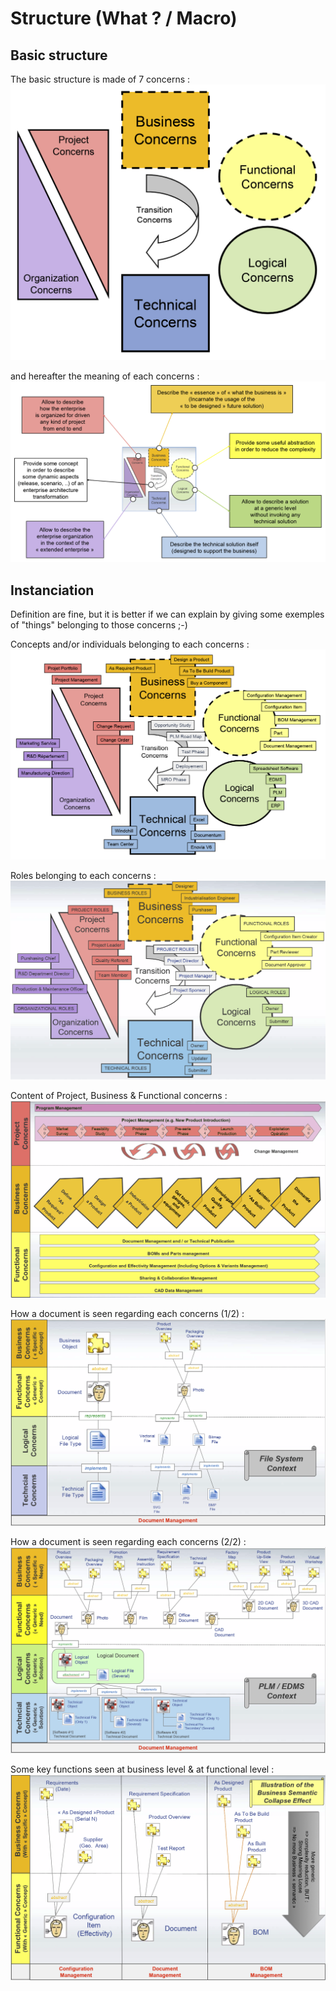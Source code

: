 Structure (What ? / Macro)
==

Basic structure
-

The basic structure is made of 7 concerns :
![alt text](https://github.com/iPlumb3r/pEAr4pEEr/blob/master/images/Overview_What_1.png)

and hereafter the meaning of each concerns :
![alt text](https://github.com/iPlumb3r/pEAr4pEEr/blob/master/images/How_ConcernsDefinition_2020-03-24.png)

Instanciation
-
Definition are fine, but it is better if we can explain by giving some exemples of "things" belonging to those concerns ;-)

Concepts and/or individuals belonging to each concerns :
![alt text](https://github.com/iPlumb3r/pEAr4pEEr/blob/master/images/What_Instanciation_1_2020-03-24.png)

Roles belonging to each concerns :
![alt text](https://github.com/iPlumb3r/pEAr4pEEr/blob/master/images/What_Instanciation_2.png)

Content of Project, Business & Functional concerns :
![alt text](https://github.com/iPlumb3r/pEAr4pEEr/blob/master/images/What_Instanciation_3.png)

How a document is seen regarding each concerns (1/2) :
![alt text](https://github.com/iPlumb3r/pEAr4pEEr/blob/master/images/What_Instanciation_4.png)

How a document is seen regarding each concerns (2/2) :
![alt text](https://github.com/iPlumb3r/pEAr4pEEr/blob/master/images/What_Instanciation_5.png)

Some key functions seen at business level & at functional level :
![alt text](https://github.com/iPlumb3r/pEAr4pEEr/blob/master/images/What_Instanciation_6.png)







